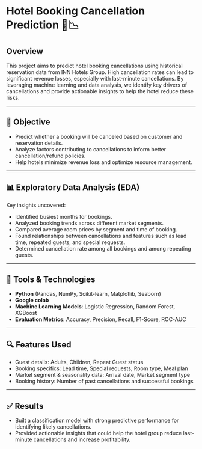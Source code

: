 # Hotel Booking Cancellation Prediction 🏨📉

## Overview
This project aims to predict hotel booking cancellations using historical reservation data from INN Hotels Group. High cancellation rates can lead to significant revenue losses, especially with last-minute cancellations. By leveraging machine learning and data analysis, we identify key drivers of cancellations and provide actionable insights to help the hotel reduce these risks.

---

## 🧠 Objective
- Predict whether a booking will be canceled based on customer and reservation details.
- Analyze factors contributing to cancellations to inform better cancellation/refund policies.
- Help hotels minimize revenue loss and optimize resource management.

---

## 📊 Exploratory Data Analysis (EDA)
Key insights uncovered:
- Identified busiest months for bookings.
- Analyzed booking trends across different market segments.
- Compared average room prices by segment and time of booking.
- Found relationships between cancellations and features such as lead time, repeated guests, and special requests.
- Determined cancellation rate among all bookings and among repeating guests.

---

## 🧰 Tools & Technologies
- **Python** (Pandas, NumPy, Scikit-learn, Matplotlib, Seaborn)
- **Google colab**
- **Machine Learning Models**: Logistic Regression, Random Forest, XGBoost
- **Evaluation Metrics**: Accuracy, Precision, Recall, F1-Score, ROC-AUC

---

## 🔍 Features Used
- Guest details: Adults, Children, Repeat Guest status
- Booking specifics: Lead time, Special requests, Room type, Meal plan
- Market segment & seasonality data: Arrival date, Market segment type
- Booking history: Number of past cancellations and successful bookings

---

## ✅ Results
- Built a classification model with strong predictive performance for identifying likely cancellations.
- Provided actionable insights that could help the hotel group reduce last-minute cancellations and increase profitability.
